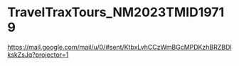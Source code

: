 # TravelTraxTours_NM2023TMID19719
https://mail.google.com/mail/u/0/#sent/KtbxLvhCCzWmBGcMPDKzhBRZBDlkskZsJq?projector=1
